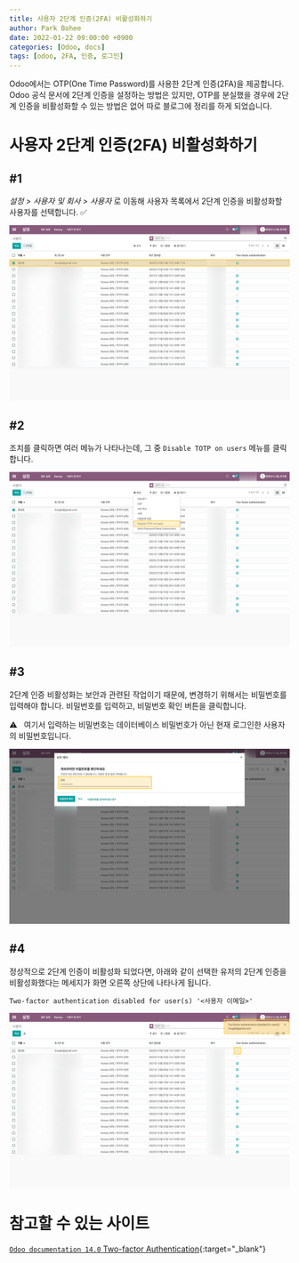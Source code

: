 ```yaml
---
title: 사용자 2단계 인증(2FA) 비활성화하기
author: Park Bohee
date: 2022-01-22 09:00:00 +0900
categories: [Odoo, docs]
tags: [odoo, 2FA, 인증, 로그인]
---
```


Odoo에서는 OTP(One Time Password)를 사용한 2단계 인증(2FA)을 제공합니다.
Odoo 공식 문서에 2단계 인증을 설정하는 방법은 있지만, OTP를 분실했을 경우에 2단계 인증을 비활성화할 수 있는 방법은 없어 따로 블로그에 정리를 하게 되었습니다.

# 사용자 2단계 인증(2FA) 비활성화하기

## #1

*설정 > 사용자 및 회사 > 사용자* 로 이동해 사용자 목록에서 2단계 인증을 비활성화할 사용자를 선택합니다. ✅

![사용자 2단계 인증(2FA) 비활성화 1](/assets/img/2022-01-22-two-factor-authentication-disabled-for-user/01.png)

## #2

조치를 클릭하면 여러 메뉴가 나타나는데, 그 중 `Disable TOTP on users` 메뉴를 클릭합니다.

![사용자 2단계 인증(2FA) 비활성화 2](/assets/img/2022-01-22-two-factor-authentication-disabled-for-user/02.png)

## #3

2단계 인증 비활성화는 보안과 관련된 작업이기 때문에, 변경하기 위해서는 비밀번호를 입력해야 합니다.
비밀번호를 입력하고, 비밀번호 확인 버튼을 클릭합니다.

⚠️ &nbsp; 여기서 입력하는 비밀번호는 데이터베이스 비밀번호가 아닌 현재 로그인한 사용자의 비밀번호입니다.

![사용자 2단계 인증(2FA) 비활성화 3](/assets/img/2022-01-22-two-factor-authentication-disabled-for-user/03.png)

## #4

정상적으로 2단계 인증이 비활성화 되었다면, 아래와 같이 선택한 유저의 2단계 인증을 비활성화했다는 메세지가 화면 오른쪽 상단에 나타나게 됩니다.

```text
Two-factor authentication disabled for user(s) '<사용자 이메일>'
```

![사용자 2단계 인증(2FA) 비활성화 4](/assets/img/2022-01-22-two-factor-authentication-disabled-for-user/04.png)

# 참고할 수 있는 사이트

[`Odoo documentation 14.0` Two-factor Authentication](https://www.odoo.com/documentation/14.0/applications/general/auth/2fa.html){:target="_blank"}
